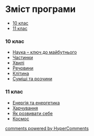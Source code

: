 <div id="hypercomments_widget" class="js-hypercomments-widget invisible"></div>

# Зміст програми

<div>
  <!-- Nav tabs -->
  <ul class="nav nav-tabs" role="tablist">
    <li role="presentation" class="active"><a href="#home" aria-controls="home" role="tab" data-toggle="tab">10 клас</a></li>
    <li role="presentation"><a href="#menu1" aria-controls="menu1" role="tab" data-toggle="tab">11 клас</a></li>
  </ul>
  <!-- Tab panes -->
  <div class="tab-content">
    <div role="tabpanel" class="tab-pane active" id="home"><h3>10 клас</h3>
<ul type="disc">
<li><a href="http://nature-1v.ed-era.com/1/nauka.html">Наука – ключ до майбутнього</a></li>
<li><a href="http://nature-1v.ed-era.com/1/chastynky.html">Частинки</a></li>
<li><a href="http://nature-1v.ed-era.com/1/hvyli.html">Хвилі</a></li>
<li><a href="http://nature-1v.ed-era.com/1/rechovyny.html">Речовини</a></li>
<li><a href="http://nature-1v.ed-era.com/1/klityna.html">Клітина</a></li>
<li><a href="http://nature-1v.ed-era.com/1/sumishi_i_rechovyny.html">Суміші та розчини</a></li>
</ul>
</div>
<div role="tabpanel" class="tab-pane" id="menu1"><h3>11 клас</h3>
<ul type="disc">
<li><a href="http://nature-1v.ed-era.com/2/energiya_ta_energetyka.html">Енергія та енергетика</a></li>
<li><a href="http://nature-1v.ed-era.com/2/harchyvannya.html">Харчування</a></li>
<li><a href="http://nature-1v.ed-era.com/2/yak_rozvyvaty_sebe.html">Як розвивати себе</a></li>
<li><a href="http://nature-1v.ed-era.com/2/kosmos.html">Космос</a></li>
</ul>
</div>
</div>
</div>

<div class="js-hypercomments-container">
<a href="http://hypercomments.com" class="hc-link" title="comments widget">comments powered by HyperComments</a>
</div>